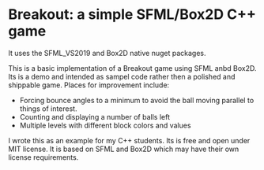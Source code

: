 # Breakout: a simple SFML/Box2D C++ game
It uses the SFML_VS2019 and Box2D native nuget packages.

This is a basic implementation of a Breakout game using SFML anbd Box2D.
Its is a demo and intended as sampel code rather then a polished and shippable game.  Places for improvement include:
- Forcing bounce angles to a minimum to avoid the ball moving parallel to things of interest.
- Counting and displaying a number of balls left
- Multiple levels with different block colors and values

I wrote this as an example for my C++ students.  Its is free and open under MIT license.
It is based on SFML and Box2D which may have their own license requirements.
